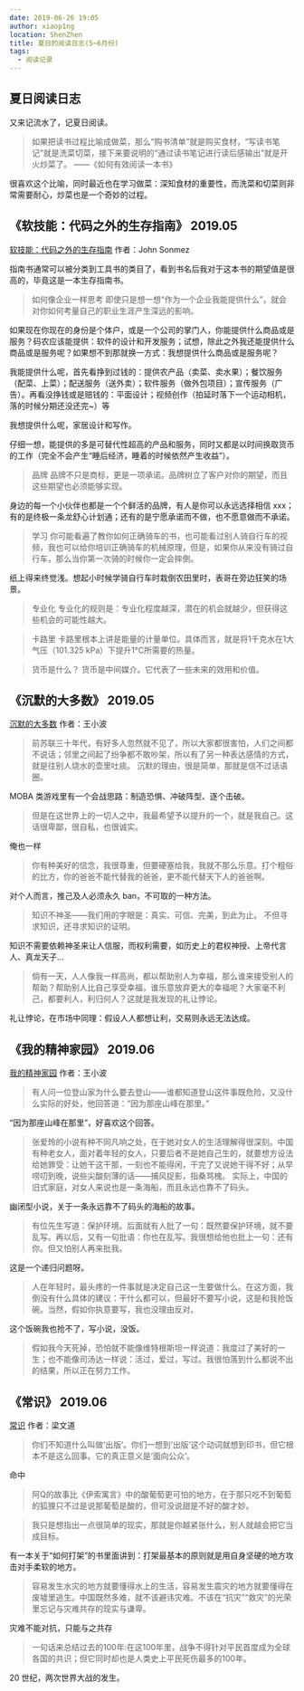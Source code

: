 ```yaml
---
date: 2019-06-26 19:05
author: xiaop1ng
location: ShenZhen
title: 夏日的阅读日志(5~6月份)
tags:
  - 阅读记录
---
```


## 夏日阅读日志

又来记流水了，记夏日阅读。


> 如果把读书过程比喻成做菜，那么“购书清单”就是购买食材，“写读书笔记”就是洗菜切菜，接下来要说明的“通过读书笔记进行读后感输出”就是开火炒菜了。
——《如何有效阅读一本书》


很喜欢这个比喻，同时最近也在学习做菜：深知食材的重要性，而洗菜和切菜则非常需要耐心，炒菜也是一个奇妙的过程。

## 《软技能：代码之外的生存指南》 2019.05

[软技能：代码之外的生存指南](https://book.douban.com/subject/26835090/) 作者：John Sonmez

指南书通常可以被分类到工具书的类目了，看到书名后我对于这本书的期望值是很高的，毕竟这是一本生存指南书。

> 如何像企业一样思考
即使只是想一想“作为一个企业我能提供什么”，就会对你如何考量自己的职业生涯产生深远的影响。

如果现在你现在的身份是个体户，或是一个公司的掌门人，你能提供什么商品或是服务？码农应该能提供：软件的设计和开发服务；试想，除此之外我还能提供什么商品或是服务呢？如果想不到那就换一方式：我想提供什么商品或是服务呢？

我能提供什么呢，首先看挣到过钱的：提供农产品（卖菜、卖水果）；餐饮服务（配菜、上菜）；配送服务（送外卖）；软件服务（做外包项目）；宣传服务（广告）。再看没挣钱或是赔钱的：平面设计；视频创作（拍延时落下一个运动相机，落的时候分期还没还完~）等

我想提供什么呢，家居设计和写作。

仔细一想，能提供的多是可替代性超高的产品和服务，同时又都是以时间换取货币的工作（完全不会产生“睡后经济，睡着的时候依然产生收益”）。

> 品牌
品牌不只是商标，更是一项承诺。品牌树立了客户对你的期望，而且这些期望也必须能够实现。

身边的每一个小伙伴也都是一个个鲜活的品牌，有人是你可以永远选择相信 xxx；有的是终极一条龙舒心计划通；还有的是宁愿承诺而不做，也不愿意做而不承诺。

> 学习
你可能看遍了教你如何正确骑车的书，也可能看过别人骑自行车的视频，我也可以给你培训正确骑车的机械原理，但是，如果你从来没有骑过自行车，那么当你第一次骑的时候你一定会摔倒。

纸上得来终觉浅。想起小时候学骑自行车时栽倒农田里时，表哥在旁边狂笑的场景。

> 专业化
专业化的规则是：专业化程度越深，潜在的机会就越少，但获得这些机会的可能性越大。

> 卡路里
卡路里根本上讲是能量的计量单位。具体而言，就是将1千克水在1大气压（101.325 kPa）下提升1℃所需要的热量。

> 货币是什么？
货币是中间媒介。它代表了一些未来的效用和价值。


## 《沉默的大多数》 2019.05

[沉默的大多数](https://book.douban.com/subject/1054685/) 作者：王小波

> 前苏联三十年代，有好多人忽然就不见了，所以大家都很害怕，人们之间都不说话；邻里之间起了纷争都不敢吵架，所以有了另一种表达感情的方式，就是往别人烧水的壶里吐痰。
沉默的理由，很是简单，那就是信不过话语圈。

MOBA 类游戏里有一个会战思路：制造恐惧、冲破阵型、逐个击破。

> 但是在这世界上的一切人之中，我最希望予以提升的一个，就是我自己。这话很卑鄙，很自私，也很诚实。

俺也一样

> 你有种美好的信念，我很尊重，但要硬塞给我，我就不那么乐意。打个粗俗的比方，你的爸爸不能代替我的爸爸，更不能代替天下人的爸爸啊。

对个人而言，推己及人必须永久 ban，不可取的一种方法。

> 知识不神圣——我们用的字眼是：真实、可信、完美，到此为止。
不但寻求知识，还寻求知识的证明。

知识不需要依赖神圣来让人信服，而权利需要，如历史上的君权神授、上帝代言人、真龙天子...

> 倘有一天，人人像我一样高尚，都以帮助别人为幸福，那么谁来接受别人的帮助？帮助别人比自己享受幸福，谁乐意放弃更大的幸福呢？大家毫不利己，都要利人，利归何人？这就是我发现的礼让悖论。

礼让悖论，在市场中同理：假设人人都想让利，交易则永远无法达成。


## 《我的精神家园》 2019.06

[我的精神家园](https://book.douban.com/subject/1014578/) 作者：王小波

> 有人问一位登山家为什么要去登山——谁都知道登山这件事既危险，又没什么实际的好处，他回答道：“因为那座山峰在那里。”

“因为那座山峰在那里”，好喜欢这个回答。

> 张爱玲的小说有种不同凡响之处，在于她对女人的生活理解得很深刻。中国有种老女人，面对着年轻的女人，只要后者不是她自己生的，就要想方设法给她罪受：让她干这干那，一刻也不能得闲，干完了又说她干得不好；从早唠叨到晚，说些尖酸刻薄的话——捕风捉影，指桑骂槐。 
实际上，中国的旧式家庭，对女人来说也是一条海船，而且永远也靠不了码头。

幽闭型小说，关于一条永远靠不了码头的海船的故事。

> 有位先生写道：保护环境。后面就有人批了一句：既然要保护环境，就不要乱写。再以后，又有一句批语：你也在乱写。我很想给他也批上一句：还有你。但又怕别人再来批我。

这是一个递归问题呀。

> 人在年轻时，最头疼的一件事就是决定自己这一生要做什么。在这方面，我倒没有什么具体的建议：干什么都可以，但最好不要写小说，这是和我抢饭碗。当然，假如你执意要写，我也没理由反对。

这个饭碗我也抢不了，写小说，没饭。

> 假如我今天死掉，恐怕就不能像维特根斯坦一样说道：我度过了美好的一生；也不能像司汤达一样说：活过，爱过，写过。我很怕落到什么都说不出的结果，所以正在努力工作。

## 《常识》 2019.06

[常识](https://book.douban.com/subject/3344676/) 作者：梁文道

> 你们不知道什么叫做‘出版’。你们一想到‘出版’这个动词就想到印书，但它根本不是这么回事。它的真正意义是‘面向公众’。

命中

> 阿Q的故事比《伊索寓言》中的酸葡萄更可怕的地方，在于那只吃不到葡萄的狐狸只不过是说那葡萄是酸的，但可没说甜是不好的酸才妙。

> 我只是想指出一点很简单的现实，那就是你越紧张什么，别人就越会把它当成目标。

有一本关于“如何打架”的书里面讲到：打架最基本的原则就是用自身坚硬的地方攻击对手柔软的地方。

> 容易发生水灾的地方就要懂得水上的生活，容易发生震灾的地方就要懂得在废墟里逃生。中国既然多难，就不该避讳灾难。不该在“抗灾”“救灾”的光荣里忘记与灾难共存的现实与谦卑。

灾难不能对抗，只能与之共存

> 一句话来总结过去的100年:在这100年里，战争不得针对平民首度成为全球各国的共识；但它同时却也是人类史上平民死伤最多的100年。

20 世纪，两次世界大战的发生。